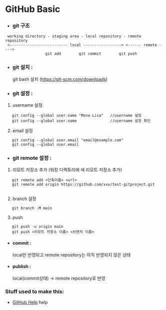 # GitHub Basic

 * ### git 구조
 ```
  working directory - staging area - local repository - remote repository
  <-------------------------- local -----------------> <------ remote ---->
                   git add        git commit        git push  
 ``` 
 
 * ### git 설치 :
   git bash 설치 (https://git-scm.com/downloads) 
   
 * ### git 설정 :
  1)  username 설정  
  ```
     git config --global user.name "Mona Lisa"   //username 설정  
     git config --global user.name               //username 설정 확인
  ```
  2)  email 설정
  ```
     git config --global user.email "email@example.com"
     git config --global user.email
  ```
  
  * ### git remote 설정 :
  1)  리모트 저장소 추가 (워킹 디렉토리에 새 리모트 저장소 추가)
  ```
     git remote add <단축이름> <url>
     git remote add origin https://github.com/xxx/test-gitproject.git
     
  ```
  2)  branch 설정
  ```
     git branch -M main
  ```
  3)  push 
  ```
     git push -u origin main
     git push <리모트 저장소 이름> <브랜치 이름>
  ```

 * #### commit :

   local만 반영되고 remote repository는 아직 반영되지 않은 상태
   
 * #### publish :

   local(commit상태) -> remote repository로 반영

### Stuff used to make this:

 * [GitHub Help](https://help.github.com/) help

